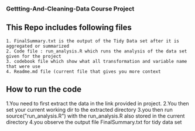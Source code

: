 ### Gettting-And-Cleaning-Data Course Project

## This Repo includes following files

    1. FinalSummary.txt is the output of the Tidy Data set after it is aggregated or summarized
    2. Code file : run_analysis.R which runs the analysis of the data set given for the project
    3. codebook file which show what all transformation and variable name that were use
    4. Readme.md file (current file that gives you more context



## How to run the code
   1.You need to first extract the data in the link provided in project.
   2.You then set your current working dir to the extracted directory
   3.you then run source("run_analysis.R")  with the run_analysis.R also stored in the current directory
   4.you observe the output file FinalSummary.txt for tidy data set


